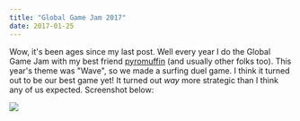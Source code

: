 ```yaml
---
title: "Global Game Jam 2017"
date: 2017-01-25
---
```

Wow, it's been ages since my last post. Well every year I do the Global Game Jam with my best friend [pyromuffin](http://www.pyromuffin.com/) (and usually other folks too). This year's theme was "Wave", so we made a surfing duel game. I think it turned out to be our best game yet! It turned out _way_ more strategic than I think any of us expected. Screenshot below:

![](http://duadikos.com/sites/default/files/imce/BattleBoards.png)
